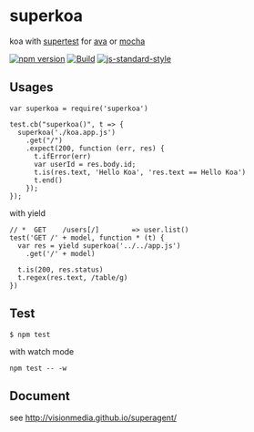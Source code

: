 # superkoa

koa with [supertest](https://github.com/visionmedia/supertest) for [ava](https://github.com/avajs/ava) or [mocha](https://github.com/mochajs/mocha)

[![npm version](https://badge.fury.io/js/superkoa.svg)](http://badge.fury.io/js/superkoa)
[![Build](https://travis-ci.org/i5ting/superkoa.svg?branch=master)](https://travis-ci.org/i5ting/superkoa)
[![js-standard-style](https://img.shields.io/badge/code%20style-standard-brightgreen.svg)](http://standardjs.com/)


## Usages

```
var superkoa = require('superkoa')

test.cb("superkoa()", t => {
  superkoa('./koa.app.js')
    .get("/")
    .expect(200, function (err, res) {
      t.ifError(err)
      var userId = res.body.id;
      t.is(res.text, 'Hello Koa', 'res.text == Hello Koa')
      t.end()
    });
});
```

with yield

```
// *  GET    /users[/]        => user.list()
test('GET /' + model, function * (t) {
  var res = yield superkoa('../../app.js')
    .get('/' + model)

  t.is(200, res.status)
  t.regex(res.text, /table/g)
})
```

## Test

```
$ npm test
```

with watch mode

```
npm test -- -w 
```


## Document

see http://visionmedia.github.io/superagent/

